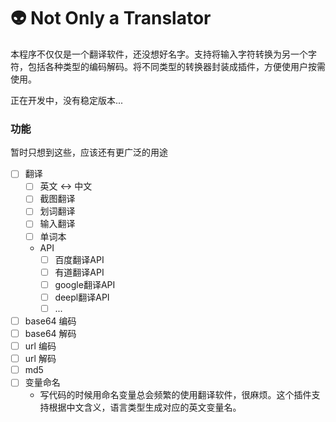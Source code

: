 # 👽 Not Only a Translator
本程序不仅仅是一个翻译软件，还没想好名字。支持将输入字符转换为另一个字符，包括各种类型的编码解码。将不同类型的转换器封装成插件，方便使用户按需使用。

正在开发中，没有稳定版本...

### 功能

暂时只想到这些，应该还有更广泛的用途
* [ ] 翻译
    * [ ] 英文 <-> 中文
    * [ ] 截图翻译
    * [ ] 划词翻译
    * [ ] 输入翻译
    * [ ] 单词本
    * API
        * [ ] 百度翻译API
        * [ ] 有道翻译API
        * [ ] google翻译API
        * [ ] deepl翻译API
        * [ ] ...
* [ ] base64 编码
* [ ] base64 解码
* [ ] url 编码
* [ ] url 解码
* [ ] md5
* [ ] 变量命名
  * 写代码的时候用命名变量总会频繁的使用翻译软件，很麻烦。这个插件支持根据中文含义，语言类型生成对应的英文变量名。